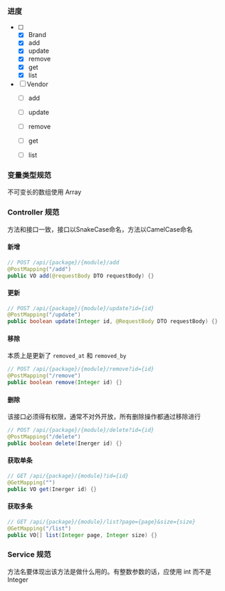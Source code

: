 ### 进度
- [ ] - [x] Brand
  - [x] add
  - [x] update
  - [x] remove
  - [x] get
  - [x] list
- [ ] Vendor
  - [ ] add
  - [ ] update
  - [ ] remove
  - [ ] get
  - [ ] list


### 变量类型规范

不可变长的数组使用 Array 



### Controller 规范

方法和接口一致，接口以SnakeCase命名，方法以CamelCase命名

#### 新增

```java
// POST /api/{package}/{module}/add
@PostMapping("/add")
public VO add(@requestBody DTO requestBody) {}
```



#### 更新

```java
// POST /api/{package}/{module}/update?id={id}
@PostMapping("/update")
public boolean update(Integer id, @RequestBody DTO requestBody) {}
```



#### 移除
本质上是更新了 `removed_at` 和 `removed_by`
```java
// POST /api/{package}/{module}/remove?id={id}
@PostMapping("/remove")
public boolean remove(Integer id) {}
```



#### 删除
该接口必须得有权限，通常不对外开放，所有删除操作都通过移除进行
```java
// POST /api/{package}/{module}/delete?id={id}
@PostMapping("/delete")
public boolean delete(Inerger id) {}
```



#### 获取单条

```java
// GET /api/{package}/{module}?id={id}
@GetMapping("")
public VO get(Inerger id) {}
```



#### 获取多条

```java
// GET /api/{package}/{module}/list?page={page}&size={size}
@GetMapping("/list")
public VO[] list(Integer page, Integer size) {}
```


### Service 规范
方法名要体现出该方法是做什么用的。有整数参数的话，应使用 int 而不是 Integer
#### 